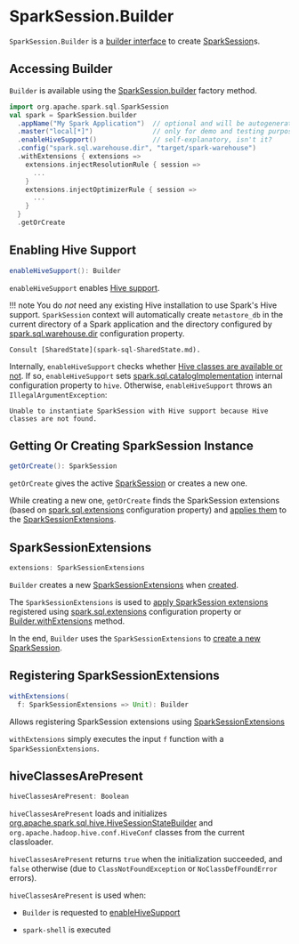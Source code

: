 # SparkSession.Builder

`SparkSession.Builder` is a [builder interface](#methods) to create [SparkSession](SparkSession.md)s.

## Accessing Builder

`Builder` is available using the [SparkSession.builder](.md#builder) factory method.

```scala
import org.apache.spark.sql.SparkSession
val spark = SparkSession.builder
  .appName("My Spark Application")  // optional and will be autogenerated if not specified
  .master("local[*]")               // only for demo and testing purposes, use spark-submit instead
  .enableHiveSupport()              // self-explanatory, isn't it?
  .config("spark.sql.warehouse.dir", "target/spark-warehouse")
  .withExtensions { extensions =>
    extensions.injectResolutionRule { session =>
      ...
    }
    extensions.injectOptimizerRule { session =>
      ...
    }
  }
  .getOrCreate
```

## <span id="enableHiveSupport"> Enabling Hive Support

```scala
enableHiveSupport(): Builder
```

`enableHiveSupport` enables [Hive support](hive/index.md).

!!! note
    You do *not* need any existing Hive installation to use Spark's Hive support. `SparkSession` context will automatically create `metastore_db` in the current directory of a Spark application and the directory configured by [spark.sql.warehouse.dir](spark-sql-StaticSQLConf.md#spark.sql.warehouse.dir) configuration property.

    Consult [SharedState](spark-sql-SharedState.md).

Internally, `enableHiveSupport` checks whether [Hive classes are available or not](#hiveClassesArePresent). If so, `enableHiveSupport` sets [spark.sql.catalogImplementation](spark-sql-StaticSQLConf.md#spark.sql.catalogImplementation) internal configuration property to `hive`. Otherwise, `enableHiveSupport` throws an `IllegalArgumentException`:

```text
Unable to instantiate SparkSession with Hive support because Hive classes are not found.
```

## <span id="getOrCreate"> Getting Or Creating SparkSession Instance

```scala
getOrCreate(): SparkSession
```

`getOrCreate` gives the active [SparkSession](SparkSession.md) or creates a new one.

While creating a new one, `getOrCreate` finds the SparkSession extensions (based on [spark.sql.extensions](spark-sql-StaticSQLConf.md#spark.sql.extensions) configuration property) and [applies them](SparkSession.md#applyExtensions) to the [SparkSessionExtensions](#extensions).

## <span id="extensions"> SparkSessionExtensions

```scala
extensions: SparkSessionExtensions
```

`Builder` creates a new [SparkSessionExtensions](spark-sql-SparkSessionExtensions.md) when [created](#creating-instance).

The `SparkSessionExtensions` is used to [apply SparkSession extensions](SparkSession.md#applyExtensions) registered using [spark.sql.extensions](spark-sql-StaticSQLConf.md#SPARK_SESSION_EXTENSIONS) configuration property or [Builder.withExtensions](#withExtensions) method.

In the end, `Builder` uses the `SparkSessionExtensions` to [create a new SparkSession](#getOrCreate).

## <span id="withExtensions"> Registering SparkSessionExtensions

```scala
withExtensions(
  f: SparkSessionExtensions => Unit): Builder
```

Allows registering SparkSession extensions using [SparkSessionExtensions](spark-sql-SparkSessionExtensions.md)

`withExtensions` simply executes the input `f` function with a `SparkSessionExtensions`.

## <span id="hiveClassesArePresent"> hiveClassesArePresent

```scala
hiveClassesArePresent: Boolean
```

`hiveClassesArePresent` loads and initializes [org.apache.spark.sql.hive.HiveSessionStateBuilder](hive/HiveSessionStateBuilder.md) and `org.apache.hadoop.hive.conf.HiveConf` classes from the current classloader.

`hiveClassesArePresent` returns `true` when the initialization succeeded, and `false` otherwise (due to `ClassNotFoundException` or `NoClassDefFoundError` errors).

`hiveClassesArePresent` is used when:

* `Builder` is requested to [enableHiveSupport](#enableHiveSupport)

* `spark-shell` is executed
